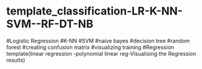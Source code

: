 # template_classification-LR-K-NN-SVM--RF-DT-NB
#Logistic Regression 
#K-NN
#SVM 
#naive bayes 
#decision tree
#random forest 
#creating confusion matrix
#visualizing training
#Regression template(linear regression -polynomial linear reg-Visualising the Regression results)
